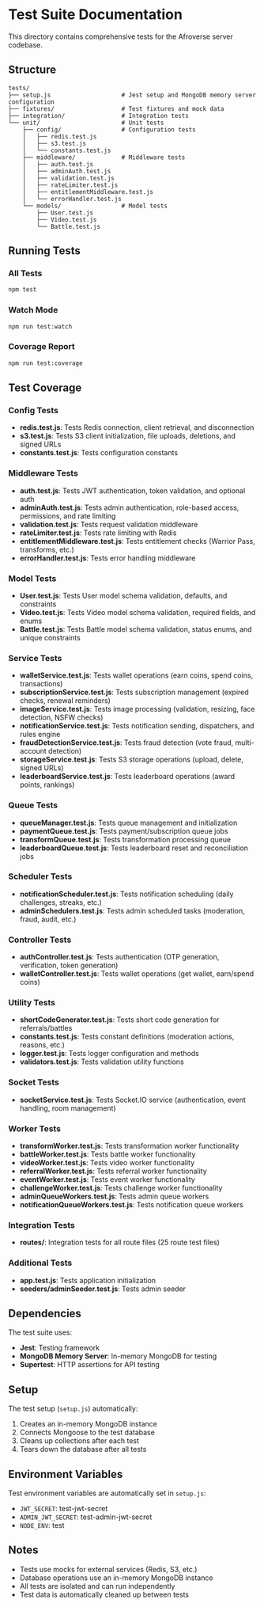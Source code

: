 # Test Suite Documentation

This directory contains comprehensive tests for the Afroverse server codebase.

## Structure

```
tests/
├── setup.js                    # Jest setup and MongoDB memory server configuration
├── fixtures/                   # Test fixtures and mock data
├── integration/                # Integration tests
└── unit/                       # Unit tests
    ├── config/                 # Configuration tests
    │   ├── redis.test.js
    │   ├── s3.test.js
    │   └── constants.test.js
    ├── middleware/             # Middleware tests
    │   ├── auth.test.js
    │   ├── adminAuth.test.js
    │   ├── validation.test.js
    │   ├── rateLimiter.test.js
    │   ├── entitlementMiddleware.test.js
    │   └── errorHandler.test.js
    └── models/                 # Model tests
        ├── User.test.js
        ├── Video.test.js
        └── Battle.test.js
```

## Running Tests

### All Tests
```bash
npm test
```

### Watch Mode
```bash
npm run test:watch
```

### Coverage Report
```bash
npm run test:coverage
```

## Test Coverage

### Config Tests
- **redis.test.js**: Tests Redis connection, client retrieval, and disconnection
- **s3.test.js**: Tests S3 client initialization, file uploads, deletions, and signed URLs
- **constants.test.js**: Tests configuration constants

### Middleware Tests
- **auth.test.js**: Tests JWT authentication, token validation, and optional auth
- **adminAuth.test.js**: Tests admin authentication, role-based access, permissions, and rate limiting
- **validation.test.js**: Tests request validation middleware
- **rateLimiter.test.js**: Tests rate limiting with Redis
- **entitlementMiddleware.test.js**: Tests entitlement checks (Warrior Pass, transforms, etc.)
- **errorHandler.test.js**: Tests error handling middleware

### Model Tests
- **User.test.js**: Tests User model schema validation, defaults, and constraints
- **Video.test.js**: Tests Video model schema validation, required fields, and enums
- **Battle.test.js**: Tests Battle model schema validation, status enums, and unique constraints

### Service Tests
- **walletService.test.js**: Tests wallet operations (earn coins, spend coins, transactions)
- **subscriptionService.test.js**: Tests subscription management (expired checks, renewal reminders)
- **imageService.test.js**: Tests image processing (validation, resizing, face detection, NSFW checks)
- **notificationService.test.js**: Tests notification sending, dispatchers, and rules engine
- **fraudDetectionService.test.js**: Tests fraud detection (vote fraud, multi-account detection)
- **storageService.test.js**: Tests S3 storage operations (upload, delete, signed URLs)
- **leaderboardService.test.js**: Tests leaderboard operations (award points, rankings)

### Queue Tests
- **queueManager.test.js**: Tests queue management and initialization
- **paymentQueue.test.js**: Tests payment/subscription queue jobs
- **transformQueue.test.js**: Tests transformation processing queue
- **leaderboardQueue.test.js**: Tests leaderboard reset and reconciliation jobs

### Scheduler Tests
- **notificationScheduler.test.js**: Tests notification scheduling (daily challenges, streaks, etc.)
- **adminSchedulers.test.js**: Tests admin scheduled tasks (moderation, fraud, audit, etc.)

### Controller Tests
- **authController.test.js**: Tests authentication (OTP generation, verification, token generation)
- **walletController.test.js**: Tests wallet operations (get wallet, earn/spend coins)

### Utility Tests
- **shortCodeGenerator.test.js**: Tests short code generation for referrals/battles
- **constants.test.js**: Tests constant definitions (moderation actions, reasons, etc.)
- **logger.test.js**: Tests logger configuration and methods
- **validators.test.js**: Tests validation utility functions

### Socket Tests
- **socketService.test.js**: Tests Socket.IO service (authentication, event handling, room management)

### Worker Tests
- **transformWorker.test.js**: Tests transformation worker functionality
- **battleWorker.test.js**: Tests battle worker functionality
- **videoWorker.test.js**: Tests video worker functionality
- **referralWorker.test.js**: Tests referral worker functionality
- **eventWorker.test.js**: Tests event worker functionality
- **challengeWorker.test.js**: Tests challenge worker functionality
- **adminQueueWorkers.test.js**: Tests admin queue workers
- **notificationQueueWorkers.test.js**: Tests notification queue workers

### Integration Tests
- **routes/**: Integration tests for all route files (25 route test files)

### Additional Tests
- **app.test.js**: Tests application initialization
- **seeders/adminSeeder.test.js**: Tests admin seeder

## Dependencies

The test suite uses:
- **Jest**: Testing framework
- **MongoDB Memory Server**: In-memory MongoDB for testing
- **Supertest**: HTTP assertions for API testing

## Setup

The test setup (`setup.js`) automatically:
1. Creates an in-memory MongoDB instance
2. Connects Mongoose to the test database
3. Cleans up collections after each test
4. Tears down the database after all tests

## Environment Variables

Test environment variables are automatically set in `setup.js`:
- `JWT_SECRET`: test-jwt-secret
- `ADMIN_JWT_SECRET`: test-admin-jwt-secret
- `NODE_ENV`: test

## Notes

- Tests use mocks for external services (Redis, S3, etc.)
- Database operations use an in-memory MongoDB instance
- All tests are isolated and can run independently
- Test data is automatically cleaned up between tests

